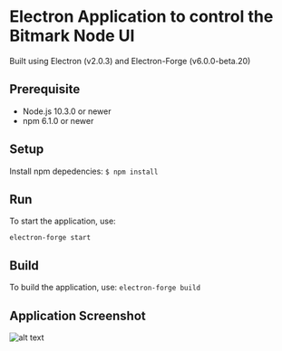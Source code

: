 # Electron Application to control the Bitmark Node UI

Built using Electron (v2.0.3) and Electron-Forge (v6.0.0-beta.20)

## Prerequisite
* Node.js 10.3.0 or newer
* npm 6.1.0 or newer

## Setup
Install npm depedencies:
```$ npm install ```

## Run
To start the application, use:

```electron-forge start```

## Build
To build the application, use:
```electron-forge build```

## Application Screenshot
![alt text](readme_src/example.png)